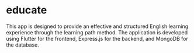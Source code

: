 # educate
This app is designed to provide an effective and structured English learning experience through the learning path method. The application is developed using Flutter for the frontend, Express.js for the backend, and MongoDB for the database.
